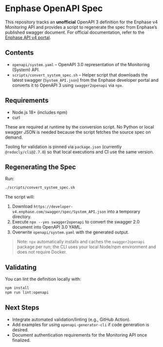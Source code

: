 # Enphase OpenAPI Spec

This repository tracks an **unofficial** OpenAPI 3 definition for the Enphase v4 Monitoring API and provides a script to regenerate the spec from Enphase’s published swagger document. For official documentation, refer to the [Enphase API v4 portal](https://developer-v4.enphase.com/docs.html).

## Contents

- `openapi/system.yaml` – OpenAPI 3.0 representation of the Monitoring (System) API.
- `scripts/convert_system_spec.sh` – Helper script that downloads the latest swagger (`System_API.json`) from the Enphase developer portal and converts it to OpenAPI 3 using `swagger2openapi` via `npx`.

## Requirements

- Node.js 18+ (includes npm)
- curl

These are required at runtime by the conversion script. No Python or local swagger JSON is needed because the script fetches the source spec on demand.

Tooling for validation is pinned via `package.json` (currently `@redocly/cli@2.7.0`) so that local executions and CI use the same version.

## Regenerating the Spec

Run:

```bash
./scripts/convert_system_spec.sh
```

The script will:

1. Download `https://developer-v4.enphase.com/swagger/spec/System_API.json` into a temporary directory.
2. Execute `npx --yes swagger2openapi` to convert the swagger 2.0 document into OpenAPI 3.0 YAML.
3. Overwrite `openapi/system.yaml` with the generated output.

> Note: `npx` automatically installs and caches the `swagger2openapi` package per run; the CLI uses your local Node/npm environment and does not require Docker.

## Validating

You can lint the definition locally with:

```bash
npm install
npm run lint:openapi
```


## Next Steps

- Integrate automated validation/linting (e.g., GitHub Action).
- Add examples for using `openapi-generator-cli` if code generation is desired.
- Document authentication requirements for the Monitoring API once finalized.
